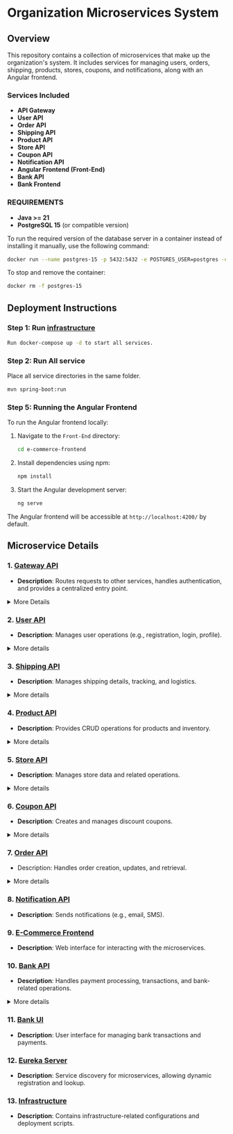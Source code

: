 # Organization Microservices System

## Overview

This repository contains a collection of microservices that make up the organization's system. It includes services for managing users, orders, shipping, products, stores, coupons, and notifications, along with an Angular frontend. 


### Services Included
- **API Gateway**
- **User API**
- **Order API**
- **Shipping API**
- **Product API**
- **Store API**
- **Coupon API**
- **Notification API**
- **Angular Frontend (Front-End)**  
- **Bank API**
- **Bank Frontend**


### **REQUIREMENTS**  

- **Java >= 21** 
- **PostgreSQL 15** (or compatible version)  

To run the required version of the database server in a container instead of installing it manually, use the following command:  

```sh
docker run --name postgres-15 -p 5432:5432 -e POSTGRES_USER=postgres -e POSTGRES_PASSWORD=postgres -d postgres:15
```

To stop and remove the container:  

```sh
docker rm -f postgres-15
```

## Deployment Instructions

### Step 1: Run [infrastructure](https://github.com/Fawry-Intern/infrastructure/blob/main/docker-compose.yml)

```sh
Run docker-compose up -d to start all services.
```

### Step 2: Run All service
Place all service directories in the same folder.

```sh
mvn spring-boot:run
```

### Step 5: Running the Angular Frontend
To run the Angular frontend locally:
1. Navigate to the `Front-End` directory:
   ```bash
   cd e-commerce-frontend
   ```

2. Install dependencies using npm:
   ```bash
   npm install
   ```

3. Start the Angular development server:
   ```bash
   ng serve
   ```

The Angular frontend will be accessible at `http://localhost:4200/` by default.

## Microservice Details  

### 1. [Gateway API](https://github.com/Fawry-Intern/gateway-api)  
- **Description**: Routes requests to other services, handles authentication, and provides a centralized entry point.  

<details>
<summary>More Details</summary>

## Architecture Diagram
```mermaid
classDiagram
    %% API Gateway and connections
    class GatewayAPI {
        +Routes requests to appropriate microservice
        +Implements API Gateway pattern
        +Handles Authentication & Authorization
        +Manages Request Routing
        +Provides Load Balancing
        +Performs Caching
        +Supports API Versioning
        +Transforms Requests/Responses
        +Enforces Rate Limiting
    }
    
    %% Client Applications
    class ClientApplications {
        +Web application
        +Mobile application
        +Third-party integrations
    }
    
    %% Microservices
    class UserAPI {
        +User management endpoints
    }
    
    class BankAPI {
        +Banking and transaction endpoints
    }
    
    class OrderAPI {
        +Order management endpoints
    }
    
    class ProductAPI {
        +Product management endpoints
    }
    
    class StoreAPI {
        +Store and inventory endpoints
    }
    
    class CouponAPI {
        +Coupon management endpoints
    }
    
    class NotificationAPI {
        +Notification endpoints
    }
    
    %% Relationships
    ClientApplications --|> GatewayAPI: sends requests
    GatewayAPI --|> UserAPI: routes user requests
    GatewayAPI --|> BankAPI: routes banking requests
    GatewayAPI --|> OrderAPI: routes order requests
    GatewayAPI --|> ProductAPI: routes product requests
    GatewayAPI --|> StoreAPI: routes store requests
    GatewayAPI --|> CouponAPI: routes coupon requests
    GatewayAPI --|> NotificationAPI: routes notification requests
```
</details>

### 2. [User API](https://github.com/Fawry-Intern/user-api)  
- **Description**: Manages user operations (e.g., registration, login, profile).  

<details>
<summary>More details</summary>
UML Diagram

```mermaid
classDiagram
    %% User API and related entities
    class UserAPI {
        +POST /users/register : UserDTO
        +POST /users/login : AuthResponse
        +GET /users/:id : UserDTO
        +PUT /users/:id/update : UserDTO
        +DELETE /users/:id : void
        +PUT /users/:id/changePassword : void
    }
    
    class UserDTO {
        + Long id
        + String username
        + String firstName
        + String lastName
        + String phoneNumber
        + String address
        + String status
        + String email
        + String password
        + UserRole role
        + Instant createdAt
    }

    %% User API connections to other APIs
    class GatewayAPI {
        +Routes requests to User API
    }
    
    class BankAPI {
        +Creates accounts for users
    }
    
    class OrderAPI {
        +Retrieves user info for orders
    }
    
    class NotificationAPI {
        +Sends user notifications
    }
    
    %% Relationships
    GatewayAPI --|> UserAPI: routes requests
    UserAPI --|> BankAPI: requests account creation
    UserAPI --|> NotificationAPI: triggers notifications
    OrderAPI --|> UserAPI: retrieves user data
    
    UserAPI -- UserDTO: manages
```

ER Diagram

```mermaid
erDiagram
    USERS {
        BIGSERIAL user_id PK
        VARCHAR(100) username "UNIQUE"
        VARCHAR(255) email "UNIQUE"
        VARCHAR(255) password
        user_role role
        BOOLEAN is_active 
        TIMESTAMP created_at 
        TIMESTAMP updated_at 
    }
    
    USERS ||--o{ ORDERS : "places"
    USERS ||--o{ COUPONS : "redeems"
    USERS ||--o{ NOTIFICATIONS : "receives"
```

</details>

### 3. [Shipping API](https://github.com/Fawry-Intern/shipping-api)  
- **Description**: Manages shipping details, tracking, and logistics.  

<details>
<summary>More details</summary>

ER Diagram
```mermaid
erDiagram
    order_shipments {
        BIGSERIAL shipment_id PK
        BIGINT order_id FK
        BIGINT governorate_id FK
        BIGINT city_id FK
        VARCHAR customer_address
        BIGINT delivery_person_id FK
        VARCHAR tracking_token 
        VARCHAR confirmation_code 
        SHIPPING_STATUS status
        TIMESTAMP delivered_at
        TIMESTAMP created_at 
        TIMESTAMP updated_at 
    }

    delivery_persons {
        BIGSERIAL person_id PK
        VARCHAR name 
        VARCHAR email UNIQUE 
        VARCHAR phone_number UNIQUE 
        BOOLEAN is_active DEFAULT TRUE
        TIMESTAMP created_at DEFAULT now()
        TIMESTAMP updated_at DEFAULT now()
    }
    
    delivery_person_work_areas {
        BIGSERIAL work_area_id PK
        BIGINT delivery_person_id FK
        BIGINT governorate_id FK
        BIGINT city_id FK
        JSONB work_days
        TIMESTAMP created_at 
        TIMESTAMP updated_at 
    }

    delivery_persons ||--o{ order_shipments : delivers
    delivery_persons ||--o{ delivery_person_work_areas : works_in

```

UML Diagram

```mermaid
classDiagram
%% Shipping API and related entities
class ShippingAPI {
    +POST /order-shipments : OrderShipment
    +GET /order-shipments : List<OrderShipment>
    +GET /order-shipments/:shipment_id : OrderShipment
    +GET /order-shipments/track/:order_id/:tracking_token : OrderShipment
    +PATCH /order-shipments/:shipment_id/status : ShipmentStatus
    +GET /order-shipments/:shipment_id/status : ShipmentStatus
    +POST /order-shipments/:shipment_id/cancel : void
    +POST /order-shipments/:shipment_id/assign : DeliveryPerson
    +POST /order-shipments/:shipment_id/confirm-delivery : void
    +GET /order-shipments/:shipment_id/delivery-person : DeliveryPerson
    +GET /delivery-persons : List<DeliveryPerson>
    +GET /delivery-persons/available : List<DeliveryPerson>
    +GET /delivery-persons/:person_id/shipments : List<OrderShipment>
}

%% Order Shipment Entity
class OrderShipment {
    + Long shipmentId
    + Long orderId
    + Long governorateId
    + Long cityId
    + String customerAddress
    + DeliveryPerson deliveryPerson
    + String trackingToken
    + String confirmationCode
    + ShipmentStatus status
    + LocalDate expectedDeliveryDate
    + LocalDateTime deliveredAt
    + LocalDateTime createdAt
    + LocalDateTime updatedAt
}

%% Shipment Status Enum
class ShipmentStatus {
    <<enumeration>>
    ORDER_RECEIVED
    PROCESSING_ORDER
    ORDER_SHIPPED
    ORDER_DELIVERED
    ORDER_CANCELLED
}

%% Delivery Person Entity
class DeliveryPerson {
    + Long personId
    + String name
    + String email
    + String phoneNumber
    + Boolean isActive
    + LocalDateTime createdAt
    + LocalDateTime updatedAt
}

%% Delivery Person Work Area
class DeliveryPersonWorkArea {
    + Long workAreaId
    + DeliveryPerson deliveryPerson
    + Long governorateId
    + Long cityId
    + Set<DayOfWeek> workDays
    + LocalDateTime createdAt
    + LocalDateTime updatedAt
}

%% Day of Week Enum
class DayOfWeek {
    <<enumeration>>
    MONDAY
    TUESDAY
    WEDNESDAY
    THURSDAY
    FRIDAY
    SATURDAY
    SUNDAY
}

%% Gateway API
class GatewayAPI {
    +Routes requests to ShippingAPI
}

%% Notification API
class NotificationAPI {
   +sendNotification
}

%% Relationships
GatewayAPI --|> ShippingAPI : routes requests
ShippingAPI --> NotificationAPI : triggers notifications
DeliveryPerson "1" --> "0..*" OrderShipment : delivers
DeliveryPerson "1" --> "0..*" DeliveryPersonWorkArea : works_in
DeliveryPersonWorkArea --> "1..7" DayOfWeek : work_days
OrderShipment --> ShipmentStatus : has_status
ShippingAPI --> OrderShipment : manages
ShippingAPI --> DeliveryPerson : interacts with

``` 

</details>

### 4. [Product API](https://github.com/Fawry-Intern/product-api)  
- **Description**: Provides CRUD operations for products and inventory.  

<details>
<summary>More details</summary>
UML Diagram

```mermaid
classDiagram
    %% Product API and related entities
    class ProductAPI {
        +POST /products : ProductDTO
        +GET /products/:id : ProductDTO
        +GET /products : List~ProductDTO~
        +GET /products/search : List~ProductDTO~
        +PUT /products/:id : ProductDTO
        +DELETE /products/:id : void
        +GET /products/ids : List~Long~
    }

    class ProductDTO {
        + Long id
        + String name
        + BigDecimal price
        + String description
        + String imageUrl
        + Instant createdAt
        + Instant updatedAt
    }

    %% Product API connections to other services
    class GatewayAPI {
        +Routes requests to Product API
    }

    class StoreAPI {
        +Fetches product details for inventory
    }

    class OrderAPI {
        +Retrieves product details for orders
    }

    class NotificationAPI {
        +Sends product update notifications
    }

    %% Store API connections to other APIs
    class GatewayAPI {
        +Routes requests to Store API
    }

    %% Relationships
    GatewayAPI --|> ProductAPI: routes requests
    StoreAPI --|> ProductAPI: fetches product details
    OrderAPI --|> ProductAPI: retrieves product info
    ProductAPI --|> NotificationAPI: triggers notifications
```

ER Diagram 

```mermaid
erDiagram
    PRODUCTS {
        BIGSERIAL product_id PK
        VARCHAR product_name
        NUMERIC product_price
        TEXT description
        TEXT img_url
        TIMESTAMP created_at
        TIMESTAMP updated_at
    }
```
</details>


### 5. [Store API](https://github.com/Fawry-Intern/store-api)  
- **Description**: Manages store data and related operations.  

<details>
<summary>More details</summary>
UML Diagram
```mermaid
classDiagram
    %% Store API and related entities
    class StoreAPI {
        +POST /stores : StoreDTO
        +GET /stores/:id : StoreDTO
        +GET /stores : List<StoreDTO>
        +PUT /stores/:id : StoreDTO
        +DELETE /stores/:id : void
        +GET /stores/:id/stock : List~StockDTO~
        +POST /stores/:id/stock : StockDTO
        +PUT /stores/:id/stock/:productId : StockDTO
        +GET /stores/:id/consumptions : List~ProductConsumptionDTO~
        +POST /stores/:id/consumptions : ProductConsumptionDTO
    }
    
    class Stores {
        + Long id
        + String name
        + String address
    }

    class Stock {
        + Long id
        + Long productId
        + Long storeId
        + Integer availableQuantity
        + Instant lastUpdated
    }
    
    class ProductConsumption {
        + Long id
        + Long productId
        + Long storeId
        + BigDecimal price
        + Long quantity
        + Instant date
    }
    
    %% Store API connections to other APIs
    class GatewayAPI {
        +Routes requests to Store API
    }
    
    class ProductAPI {
        +GET /api/products/ids : List~ProductResponse~
    }

    class ProductResponse {
        + Long id
        + String name
        + BigDecimal price
        + String description
        + String imageUrl
        + Instant createdAt
        + Instant updatedAt
    }
    
    class OrderAPI {
        +Checks product availability
        +Reserves products
    }
    
    class NotificationAPI {
        +Sends inventory alerts
    }
    
    %% Relationships
    GatewayAPI --|> StoreAPI: routes requests
    StoreAPI --|> ProductResponse: retrieves product details
    ProductResponse --|> ProductAPI: fetches from
    OrderAPI --|> StoreAPI: checks availability
    StoreAPI --|> NotificationAPI: triggers inventory alerts
    
    StoreAPI -- Stores: manages
    Stores "1" -- "*" Stock: contains
    Stores "1" -- "*" ProductConsumption: records
```

ER Diagram
```mermaid
erDiagram
    STORES {
        BIGSERIAL store_id PK
        VARCHAR store_name "UNIQUE"
        VARCHAR store_address
    }
    
    STOCK {
        BIGSERIAL stock_id PK
        BIGINT product_id
        BIGINT store_id FK
        INT stock_available_quantity
        TIMESTAMP stock_last_updated
    }
    
    PRODUCT_CONSUMPTIONS {
        BIGSERIAL consumption_id PK
        BIGINT product_id
        BIGINT store_id FK
        NUMERIC product_price
        BIGINT consumption_quantity
        TIMESTAMP consumption_date
    }
    
    STORES ||--o{ STOCK : "has"
    STORES ||--o{ PRODUCT_CONSUMPTIONS : "has"
    STOCK }o--|| PRODUCT_CONSUMPTIONS : "tracks products"
```

</details>


### 6. [Coupon API](https://github.com/Fawry-Intern/coupon-api)  
- **Description**: Creates and manages discount coupons.  

<details>
<summary>More details</summary>

UML Diagram

```mermaid
classDiagram
    %% Coupon API and related entities
    class CouponAPI {
        +POST /coupons/create : CouponDTO
        +GET /coupons/:id : CouponDTO
        +GET /coupons/code/:code : CouponDTO
        +GET /coupons : List~CouponDTO~
        +PUT /coupons/:id/update : CouponDTO
        +PUT /coupons/:id/disable : void
        +POST /coupons/:id/consume : void
        +GET /coupons/user/:userId : List~CouponDTO~
        +GET /coupons/active : List~CouponDTO~
        +GET /coupons/expired : List~CouponDTO~
    }

    class Coupons {
        + Long id
        + String code
        + String discountType
        + BigDecimal discountValue
        + BigDecimal minPurchase
        + Integer usageLimit
        + Integer timesUsed
        + Instant expiryDate
        + Boolean isActive
    }

    %% Coupon API connections to other APIs
    class GatewayAPI {
        +Routes requests to Coupon API
    }

    class OrderAPI {
        +Requests coupon validation
        +Applies coupons to orders
    }

    class NotificationAPI {
        +Sends coupon notifications
    }

    class UserAPI {
        +Tracks user-specific coupon usage
    }

    %% Relationships
    GatewayAPI --|> CouponAPI: routes requests
    OrderAPI --|> CouponAPI: validates coupons
    CouponAPI --|> NotificationAPI: triggers notifications
    CouponAPI --|> UserAPI: tracks usage

    CouponAPI -- Coupons: manages
```


ER Diagram

```mermaid
erDiagram
    COUPONS {
        BIGSERIAL coupon_id PK
        VARCHAR(20) coupon_code
        VARCHAR(20) discount_type
        NUMERIC discount_value
        NUMERIC min_purchase 
        INT usage_limit 
        INT times_used 
        TIMESTAMP expiry_date 
        BOOLEAN is_active 
    }
    
    COUPONS ||--o{ ORDERS : "applies to"
    COUPONS ||--o{ USERS : "used by"
```

</details>


### 7. [Order API](https://github.com/Fawry-Intern/order-api)  
- Description: Handles order creation, updates, and retrieval.  

<details>
<summary>More details</summary>

Description:

- The customer initiates a checkout.
- The Order Microservice:
1. Validates the coupon with the Coupon Service.
2. Checks inventory with the Store Microservice.
3. Processes payment with the Bank Service.
4. Initiates shipping with the Shipping Microservice.
5. Sends a notification via the Notification Microservice.
- If the payment fails, the system:
  - Reverses the payment.
  - Cancels shipping.
  - Cancels the order.
  - Sends a cancellation notification.

Limitations:
- Lacked clarity on inter-service communication (e.g., REST vs. Kafka).
- Compensation steps were not detailed enough.
- No mention of database transactions or consistency mechanisms.

### Improved Design (Compensation Flow with Saga Pattern)
After researching best practices for distributed systems, I adopted the Choreographed Saga Pattern using Kafka to ensure better decoupling and consistency across services.

![Compensation Flow](https://github.com/Fawry-Intern/.github/blob/main/images/ordre_high_level_deign_v2.png)

Description:
- Order Service: Publishes an `order_created` event to Kafka and adds the order to its local database (TX 1).
- Store Service: Consumes the event, reduces inventory, and publishes a `store_updated` event (TX 2).
- Payment Bank Service: Processes the payment and publishes a `bank_updated` event (TX 3).
- Shipping Service: Ships the order and publishes a `shipping_updated` event (TX 2).
- Compensation Flow: If any step fails (e.g., payment fails):
  - Reverse inventory (Store Service).
  - Reverse payment (Payment Bank Service).
  - Cancel shipping (Shipping Service).

Why This is Better:
- Uses Kafka for event-driven communication, reducing coupling between services.
- Ensures consistency with local transactions for each service.
- Provides a clear compensation flow for handling failures.

Order UML Class Digram
![Order UML Class](https://github.com/Fawry-Intern/.github/blob/main/images/Order%20Digram.drawio.png)

API Flow (Alternative Approach)
I also explored an API-based approach for some interactions, which is useful for synchronous calls.

![API Flow](https://github.com/Fawry-Intern/.github/blob/main/images/order_digram.png)

Description:
- `order_products`: Fetch product details.
- `check_inventory`: Verify stock availability.
- `make_payment`: Process payment.
- `ship_order`: Initiate shipping.
- `send_notifications`: Notify customer and driver, with a reference notification.

Limitations:
- Lacks compensation details for failures.
- REST-based communication can be less reliable than Kafka for distributed transactions.

Why the Saga Pattern?
The Choreographed Saga Pattern with Kafka was chosen as the best practice because:
- It decouples services, allowing them to operate independently.
- Kafka ensures reliable event delivery and supports scalability.
- Local transactions per service maintain consistency without requiring a global transaction coordinator.

Future Improvements
- Add retry mechanisms for Kafka event publishing.
- Include the Notification Service in the compensation flow.
- Implement circuit breakers for REST-based interactions.


ER Diagram 

```mermaid
erDiagram
    ORDERS {
        BIGSERIAL order_id PK
        NUMERIC order_amount
        INT coupon_code
        TIMESTAMP created_at
    }
    
    ORDER_ITEMS {
        BIGSERIAL order_item_id PK
        BIGINT product_id 
        BIGINT order_id "FK"
        INT quantity 
        NUMERIC price 
    }
    
    ORDERS ||--o{ ORDER_ITEMS : "contains"
```
</details>


### 8. [Notification API](https://github.com/Fawry-Intern/notification-api)  
- **Description**: Sends notifications (e.g., email, SMS).  

### 9. [E-Commerce Frontend](https://github.com/Fawry-Intern/e-commerce-frontend)  
- **Description**: Web interface for interacting with the microservices.  

### 10. [Bank API](https://github.com/Fawry-Intern/bank-api)  
- **Description**: Handles payment processing, transactions, and bank-related operations.  
<details>
<summary> More details </summary>

UML Diagram

```mermaid
classDiagram
    %% Bank API and related entities
    class BankAPI {
        +POST /bank/accounts/create : AccountDTO
        +POST /bank/accounts/login : AuthResponse
        +GET /bank/accounts/:id : AccountDTO
        +POST /bank/accounts/:id/deposit : TransactionDTO
        +POST /bank/accounts/:id/withdraw : TransactionDTO
        +GET /bank/accounts/:id/transactions : List<TransactionDTO>
    }
    
    class AccountDTO {
        + Long id
        + String cardNumber
        + String cvv
        + BigDecimal balance
        + AccountStatus status
        + Instant createdAt
        + Long userId
    }

    class TransactionDTO {
        + Long id
        + TransactionType type
        + BigDecimal amount
        + String note
        + Instant createdAt
        + Long accountId
    }

    %% Bank API connections to other APIs
    class GatewayAPI {
        +Routes requests to Bank API
    }
    
    class UserAPI {
        +Provides user data for accounts
    }
    
    class OrderAPI {
        +Processes order payments
    }
    
    class NotificationAPI {
        +Sends transaction notifications
    }
    
    %% Relationships
    GatewayAPI --|> BankAPI: routes requests
    UserAPI --|> BankAPI: provides user data
    OrderAPI --|> BankAPI: requests payment processing
    BankAPI --|> NotificationAPI: triggers transaction alerts
    
    BankAPI -- AccountDTO: manages
    AccountDTO "1" -- "*" TransactionDTO: records
```

ER Diagram

```mermaid
erDiagram
    USERS {
        BIGSERIAL user_id PK
        VARCHAR username UNIQUE
        VARCHAR email UNIQUE
        VARCHAR password
        ENUM role
        ENUM status DEFAULT_ACTIVE
        VARCHAR phone_number
        TEXT user_address
        TIMESTAMP created_at DEFAULT_CURRENT_TIMESTAMP
    }

    ACCOUNTS {
        BIGSERIAL account_id PK
        VARCHAR card_number UNIQUE
        VARCHAR cvv
        NUMERIC balance CHECK_BALANCE
        ENUM account_status DEFAULT_ACTIVE
        TIMESTAMP created_at DEFAULT_CURRENT_TIMESTAMP
        BIGINT user_id FK
    }

    TRANSACTIONS {
        BIGSERIAL transaction_id PK
        ENUM transaction_type
        NUMERIC transaction_amount CHECK_AMOUNT
        TEXT transaction_note
        TIMESTAMP created_at DEFAULT_CURRENT_TIMESTAMP
        BIGINT account_id FK
    }

    USERS ||--o{ ACCOUNTS : "owns"
    ACCOUNTS ||--o{ TRANSACTIONS : "records"
```

</details>

### 11. [Bank UI](https://github.com/Fawry-Intern/bank-ui)  
- **Description**: User interface for managing bank transactions and payments.  

### 12. [Eureka Server](https://github.com/Fawry-Intern/eureka-server)  
- **Description**: Service discovery for microservices, allowing dynamic registration and lookup.  

### 13. [Infrastructure](https://github.com/Fawry-Intern/infrastructure)  
- **Description**: Contains infrastructure-related configurations and deployment scripts.  
